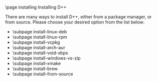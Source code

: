 \page installing Installing D++

There are many ways to install D++, either from a package manager, or from source. Please choose your desired option from the list below:

* \subpage install-linux-deb
* \subpage install-linux-rpm
* \subpage install-vcpkg
* \subpage install-arch-aur
* \subpage install-void-xbps
* \subpage install-windows-vs-zip
* \subpage install-xmake
* \subpage install-brew
* \subpage install-from-source
